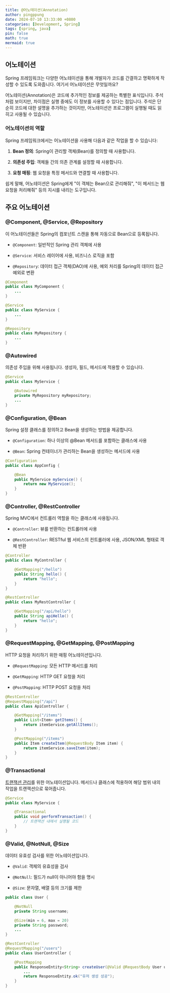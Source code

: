 ```yaml
---
title: @어노테이션(Annotation)
author: pingppung
date: 2024-07-10 13:33:00 +0800
categories: [Development, Spring]
tags: [spring, java]
pin: false
math: true
mermaid: true
---
```


## 어노테이션
Spring 프레임워크는 다양한 어노테이션을 통해 개발자가 코드를 간결하고 명확하게 작성할 수 있도록 도와줍니다. 여기서 어노테이션은 무엇일까요?<br>

어노테이션(Annotation)은 코드에 추가적인 정보를 제공하는 특별한 표식입니다. 주석처럼 보이지만, 차이점은 실행 중에도 이 정보를 사용할 수 있다는 점입니다. 주석은 단순히 코드에 대한 설명을 추가하는 것이지만, 어노테이션은 프로그램이 실행될 때도 읽히고 사용될 수 있습니다.

### 어노테이션의 역할
Spring 프레임워크에서는 어노테이션을 사용해 다음과 같은 작업을 할 수 있습니다:

1. **Bean 정의**: Spring이 관리할 객체(Bean)를 정의할 때 사용합니다.

2. **의존성 주입**: 객체들 간의 의존 관계를 설정할 때 사용합니다.

3. **요청 매핑**: 웹 요청을 특정 메서드와 연결할 때 사용합니다.

쉽게 말해, 어노테이션은 Spring에게 "이 객체는 Bean으로 관리해줘", "이 메서드는 웹 요청을 처리해줘" 등의 지시를 내리는 도구입니다.

## 주요 어노테이션

### @Component, @Service, @Repository
이 어노테이션들은 Spring의 컴포넌트 스캔을 통해 자동으로 Bean으로 등록됩니다.

- `@Component`: 일반적인 Spring 관리 객체에 사용

- `@Service`: 서비스 레이어에 사용, 비즈니스 로직을 포함

- `@Repository`: 데이터 접근 객체(DAO)에 사용, 예외 처리를 Spring의 데이터 접근 예외로 변환

```java
@Component
public class MyComponent {
    ...
}

@Service
public class MyService {
    ...
}

@Repository
public class MyRepository {
    ...
}
```

### @Autowired
의존성 주입을 위해 사용됩니다. 생성자, 필드, 메서드에 적용할 수 있습니다.

```java
@Service
public class MyService {

    @Autowired
    private MyRepository myRepository;
    ...
}
```

### @Configuration, @Bean
Spring 설정 클래스를 정의하고 Bean을 생성하는 방법을 제공합니다.

- `@Configuration`: 하나 이상의 @Bean 메서드를 포함하는 클래스에 사용

- `@Bean`: Spring 컨테이너가 관리하는 Bean을 생성하는 메서드에 사용

```java
@Configuration
public class AppConfig {

    @Bean
    public MyService myService() {
        return new MyService();
    }
}
```
### @Controller, @RestController
Spring MVC에서 컨트롤러 역할을 하는 클래스에 사용됩니다.

- `@Controller`: 뷰를 반환하는 컨트롤러에 사용

- `@RestController`: RESTful 웹 서비스의 컨트롤러에 사용, JSON/XML 형태로 객체 반환

```java
@Controller
public class MyController {

    @GetMapping("/hello")
    public String hello() {
        return "hello";
    }
}

@RestController
public class MyRestController {

    @GetMapping("/api/hello")
    public String apiHello() {
        return "hello";
    }
}
```
### @RequestMapping, @GetMapping, @PostMapping
HTTP 요청을 처리하기 위한 매핑 어노테이션입니다.

- `@RequestMapping`: 모든 HTTP 메서드를 처리

- `@GetMapping`: HTTP GET 요청을 처리

- `@PostMapping`: HTTP POST 요청을 처리

```java
@RestController
@RequestMapping("/api")
public class ApiController {

    @GetMapping("/items")
    public List<Item> getItems() {
        return itemService.getAllItems();
    }

    @PostMapping("/items")
    public Item createItem(@RequestBody Item item) {
        return itemService.saveItem(item);
    }
}
```
### @Transactional
<a href="https://pingppung.github.io/posts/Transaction/">트랜잭션 관리</a>를 위한 어노테이션입니다. 메서드나 클래스에 적용하여 해당 범위 내의 작업을 트랜잭션으로 묶어줍니다.

```java
@Service
public class MyService {

    @Transactional
    public void performTransaction() {
        // 트랜잭션 내에서 실행될 코드
    }
}
```
### @Valid, @NotNull, @Size
데이터 유효성 검사를 위한 어노테이션입니다.

- `@Valid`: 객체의 유효성을 검사

- `@NotNull`: 필드가 null이 아니어야 함을 명시

- `@Size`: 문자열, 배열 등의 크기를 제한

```java
public class User {

    @NotNull
    private String username;

    @Size(min = 6, max = 20)
    private String password;
    ...
}

@RestController
@RequestMapping("/users")
public class UserController {

    @PostMapping
    public ResponseEntity<String> createUser(@Valid @RequestBody User user) {   
        ...
        return ResponseEntity.ok("유저 생성 성공");
    }
}
```